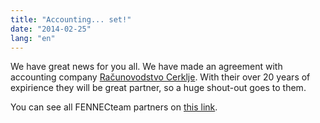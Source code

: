 ```yaml
---
title: "Accounting... set!"
date: "2014-02-25"
lang: "en"
---
```


We have great news for you all. We have made an agreement with accounting company [Računovodstvo Cerklje](http://www.racunovodstvo-cerklje.si/ "Računovodstvo Cerklje"). With their over 20 years of expirience they will be great partner, so a huge shout-out goes to them.

You can see all FENNECteam partners on [this link](http://gremovmongolijo.com/partnerji/ "Partnerji").
